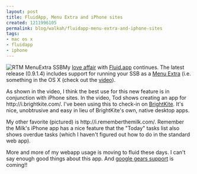 ```yaml
--- 
layout: post
title: FluidApp, Menu Extra and iPhone sites
created: 1211996105
permalink: blog/walkah/fluidapp-menu-extra-and-iphone-sites
tags: 
- mac os x
- fluidapp
- iphone
---
```

<p><img src="http://walkah.net/sites/walkah.net/files/RTM.png" alt="RTM MenuExtra SSB" />My <a href="http://walkah.net/blog/walkah/fluid-desktop-web-apps">love affair</a> with <a href="http://fluidapp.com/">Fluid.app</a> continues. The latest release (0.9.1.4) includes support for running your SSB as a <a href="http://fluidapp.com/blog/2008/05/14/menuextra-ssbs-preview/">Menu Extra</a> (i.e. something in the OS X  (check out the <a href="http://www.viddler.com/explore/itod/videos/6/">video</a>).</p>
<p>As shown in the video, I think the best use for this new feature is in conjunction with iPhone sites. In the video, Tod shows creating an app for http://i.brightkite.com/. I've been using this to check-in on <a href="http://brightkite.com">BrightKite</a>. It's nice, unobtrusive and easy in lieu of BrightKite's own, native desktop apps.</p>
<p>My other favorite (pictured) is http://i.rememberthemilk.com/. Remember the Milk's iPhone app has a nice feature that the "Today" tasks list also shows overdue tasks (which I haven't figured out how to do in the standard web app).</p>
<p>More and more of my webapp usage is moving to fluid these days. I can't say enough good things about this app. And <a href="http://fluidapp.com/blog/2008/05/28/fluid-nightly-with-google-gears/">google gears support</a> is coming!!</p>
